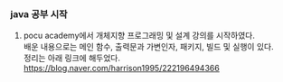 ### java 공부 시작   
1. pocu academy에서 개체지향 프로그래밍 및 설계 강의를 시작하였다.   
배운 내용으로는 메인 함수, 출력문과 가변인자, 패키지, 빌드 및 실행이 있다.   
정리는 아래 링크에 해두었다.   
<https://blog.naver.com/harrison1995/222196494366>   
